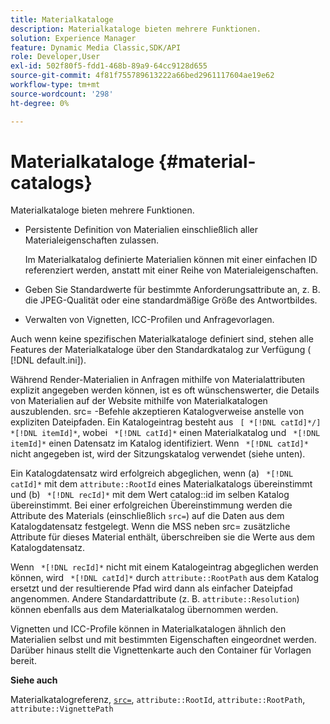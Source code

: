 ```yaml
---
title: Materialkataloge
description: Materialkataloge bieten mehrere Funktionen.
solution: Experience Manager
feature: Dynamic Media Classic,SDK/API
role: Developer,User
exl-id: 502f80f5-fdd1-468b-89a9-64cc9128d655
source-git-commit: 4f81f755789613222a66bed2961117604ae19e62
workflow-type: tm+mt
source-wordcount: '298'
ht-degree: 0%

---
```


# Materialkataloge {#material-catalogs}

Materialkataloge bieten mehrere Funktionen.

* Persistente Definition von Materialien einschließlich aller Materialeigenschaften zulassen.

  Im Materialkatalog definierte Materialien können mit einer einfachen ID referenziert werden, anstatt mit einer Reihe von Materialeigenschaften.
* Geben Sie Standardwerte für bestimmte Anforderungsattribute an, z. B. die JPEG-Qualität oder eine standardmäßige Größe des Antwortbildes.
* Verwalten von Vignetten, ICC-Profilen und Anfragevorlagen.

Auch wenn keine spezifischen Materialkataloge definiert sind, stehen alle Features der Materialkataloge über den Standardkatalog zur Verfügung ( [!DNL default.ini]).

Während Render-Materialien in Anfragen mithilfe von Materialattributen explizit angegeben werden können, ist es oft wünschenswerter, die Details von Materialien auf der Website mithilfe von Materialkatalogen auszublenden. src= -Befehle akzeptieren Katalogverweise anstelle von expliziten Dateipfaden. Ein Katalogeintrag besteht aus ` [ *[!DNL catId]*/] *[!DNL itemId]*`, wobei ` *[!DNL catId]*` einen Materialkatalog und ` *[!DNL itemId]*` einen Datensatz im Katalog identifiziert. Wenn ` *[!DNL catId]*` nicht angegeben ist, wird der Sitzungskatalog verwendet (siehe unten).

Ein Katalogdatensatz wird erfolgreich abgeglichen, wenn (a) ` *[!DNL catId]*` mit dem `attribute::RootId` eines Materialkatalogs übereinstimmt und (b) ` *[!DNL recId]*` mit dem Wert catalog::id im selben Katalog übereinstimmt. Bei einer erfolgreichen Übereinstimmung werden die Attribute des Materials (einschließlich `src=`) auf die Daten aus dem Katalogdatensatz festgelegt. Wenn die MSS neben src= zusätzliche Attribute für dieses Material enthält, überschreiben sie die Werte aus dem Katalogdatensatz.

Wenn ` *[!DNL recId]*` nicht mit einem Katalogeintrag abgeglichen werden können, wird ` *[!DNL catId]*` durch `attribute::RootPath` aus dem Katalog ersetzt und der resultierende Pfad wird dann als einfacher Dateipfad angenommen. Andere Standardattribute (z. B. `attribute::Resolution`) können ebenfalls aus dem Materialkatalog übernommen werden.

Vignetten und ICC-Profile können in Materialkatalogen ähnlich den Materialien selbst und mit bestimmten Eigenschaften eingeordnet werden. Darüber hinaus stellt die Vignettenkarte auch den Container für Vorlagen bereit.

**Siehe auch**

Materialkatalogreferenz, [`src=`](../../../../../../ir-api/http-protocol/image-rendering-api-ref/c-ir-http-protocol-ref/c-ir-http-protocol-command-reference/r-ir-src.md#reference-62c98abad22149d68d405ed6aaff8272), `attribute::RootId`, `attribute::RootPath`, `attribute::VignettePath`

